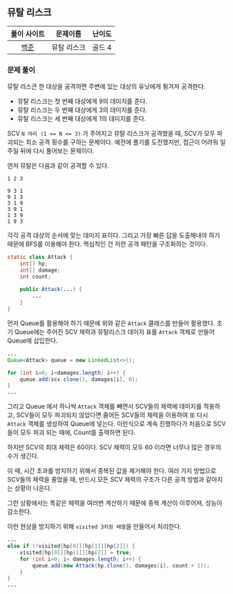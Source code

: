 ## 뮤탈 리스크

|풀이 사이트|문제이름|난이도|
|:---:|:---:|:---:|
|[백준](https://www.acmicpc.net/problem/12869)|뮤탈 리스크|골드 4|

### 문제 풀이

뮤탈 리스큰 한 대상을 공격하면 주변에 있는 대상의 유닛에게 튕겨져 공격한다. 

- 뮤탈 리스크는 첫 번쨰 대상에게 9의 데미지를 준다.
- 뮤탈 리스크는 두 번째 대상에게 3의 데미지를 준다.
- 뮤탈 리스크는 세 번째 대상에게 1의 데미지를 준다.

SCV `N 마리 (1 <= N <= 3)` 가 주어지고 뮤탈 리스크가 공격했을 때, SCV가 모두 파괴되는 최소 공격 횟수를 구하는 문제이다. 예전에 풀기를 도전했지만, 접근이 어려워 일주일 뒤에 다시 풀어보는 문제이다. 

먼저 뮤탈은 다음과 같이 공격할 수 있다.

```
1 2 3

9 3 1
9 1 3
3 1 9
3 9 1
1 3 9
1 9 3
```

각각 공격 대상의 순서에 맞는 데미지 표이다. 그리고 가장 빠른 답을 도출해내야 하기 때문에 BFS를 이용해야 한다. 핵심적인 건 저런 공격 패턴을 구조화하는 것이다. 

```java
static class Attack {
    int[] hp;
    int[] damage;
    int count;
    
    public Attack(...) {
        ...
    }
}
```

먼저 Queue를 활용해야 하기 때문에 위와 같은 `Attack` 클래스를 만들어 활용했다. 초기 Queue에는 주어진 SCV 체력과 뮤탈리스크 데미지 표를 `Attack` 객체로 만들어 Queue에 삽입한다.

```java
...
Queue<Attack> queue = new LinkedList<>();

for (int i=0; i<damages.length; i++) {
    queue.add(scv.clone(), damages[i], 0);
}
...
```

그리고 Queue 에서 하나씩 `Attack` 객체를 빼면서 SCV들의 체력에 데미지를 적용하고, SCV들이 모두 파괴되지 않았다면 줄어든 SCV들의 체력을 이용하여 또 다시 `Attack` 객체를 생성하여 Queue에 넣는다. 이런식으로 계속 진행하다가 처음으로 SCV들이 모두 파괴 되는 때에, Count를 출력하면 된다. 

하지만 SCV의 최대 체력은 60이다. SCV 체력이 모두 60 이라면 너무나 많은 경우의 수가 생긴다. 

이 때, 시간 초과를 방지하기 위해서 중복된 값을 제거해야 한다. 여러 가지 방법으로 SCV들의 체력을 줄었을 때, 반드시 모든 SCV 체력의 구조가 다른 공격 방법과 같아지는 상황이 나온다. 

그런 상황에서는 똑같은 체력을 여러번 계산하기 때문에 중복 계산이 이루어져, 성능이 감소한다. 

이런 현상을 방지하기 위해 `visited 3차원 배열`을 만들어서 처리한다.

```java
...
else if (!visited[hp[0]][hp[1]][hp[2]]) {
    visited[hp[0]][hp[1]][hp[2]] = true;
    for (int i=0; i< damages.length; i++) {
        queue.add(new Attack(hp.clone(), damages[i], count + 1));
    }
}
...
```

